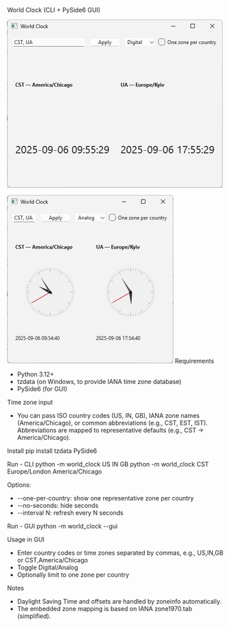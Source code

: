 World Clock (CLI + PySide6 GUI)

![screenshot_digital.png](screenshot_digital.png)

![screenshot_analog.png](screenshot_analog.png)
Requirements
- Python 3.12+
- tzdata (on Windows, to provide IANA time zone database)
- PySide6 (for GUI)

Time zone input
- You can pass ISO country codes (US, IN, GB), IANA zone names (America/Chicago), or common abbreviations (e.g., CST, EST, IST). Abbreviations are mapped to representative defaults (e.g., CST -> America/Chicago).

Install
pip install tzdata PySide6

Run - CLI
python -m world_clock US IN GB
python -m world_clock CST Europe/London America/Chicago

Options:
- --one-per-country: show one representative zone per country
- --no-seconds: hide seconds
- --interval N: refresh every N seconds

Run - GUI
python -m world_clock --gui

Usage in GUI
- Enter country codes or time zones separated by commas, e.g., US,IN,GB or CST,America/Chicago
- Toggle Digital/Analog
- Optionally limit to one zone per country

Notes
- Daylight Saving Time and offsets are handled by zoneinfo automatically.
- The embedded zone mapping is based on IANA zone1970.tab (simplified).